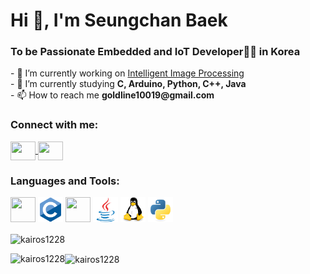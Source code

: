 <!-- 🎯 제목 섹션 -->
<h1 align="left">Hi 👋, I'm Seungchan Baek</h1>
<h3 align="left">To be Passionate Embedded and IoT Developer👨‍💻 in Korea</h3>

<!-- 🎯 자기소개 -->
<p>
- 🔭 I’m currently working on <a href="https://github.com/Pluswick/Intelligent_Video_Processing">Intelligent Image Processing</a><br>
- 🌱 I’m currently studying <b>C, Arduino, Python, C++, Java</b><br>
- 📫 How to reach me <b>goldline10019@gmail.com</b>
</p>

<!-- 🎯 SNS 및 연락처 -->
<h3 align="left">Connect with me:</h3>
<p align="left">
    <a href="https://www.linkedin.com/in/%EC%8A%B9%EC%B0%AC-%EB%B0%B1-a548a0355/" target="blank">
        <img align="center" src="https://raw.githubusercontent.com/rahuldkjain/github-profile-readme-generator/master/src/images/icons/Social/linked-in-alt.svg" height="30" width="40"/>
    </a>
    <a href="https://instagram.com/bsc_tmscks_o" target="blank">
        <img align="center" src="https://raw.githubusercontent.com/rahuldkjain/github-profile-readme-generator/master/src/images/icons/Social/instagram.svg" height="30" width="40"/>
    </a>
</p>

<!-- 🎯 사용 언어 및 도구 -->
<h3 align="left">Languages and Tools:</h3>
<p align="left">
    <a href="https://www.arduino.cc/" target="_blank"><img src="https://cdn.worldvectorlogo.com/logos/arduino-1.svg" width="40" height="40"/></a>
    <a href="https://www.cprogramming.com/" target="_blank"><img src="https://raw.githubusercontent.com/devicons/devicon/master/icons/c/c-original.svg" width="40" height="40"/></a>
    <a href="https://git-scm.com/" target="_blank"><img src="https://www.vectorlogo.zone/logos/git-scm/git-scm-icon.svg" width="40" height="40"/></a>
    <a href="https://www.java.com" target="_blank"><img src="https://raw.githubusercontent.com/devicons/devicon/master/icons/java/java-original.svg" width="40" height="40"/></a>
    <a href="https://www.linux.org/" target="_blank"><img src="https://raw.githubusercontent.com/devicons/devicon/master/icons/linux/linux-original.svg" width="40" height="40"/></a>
    <a href="https://www.python.org" target="_blank"><img src="https://raw.githubusercontent.com/devicons/devicon/master/icons/python/python-original.svg" width="40" height="40"/></a>
</p>

<!-- 🎯 GitHub 통계 -->
<p>
    <!-- 📊 Most Used Languages -->
    <img align="center" src="https://github-readme-stats.vercel.app/api/top-langs?username=kairos1228&show_icons=true&locale=en&layout=compact" alt="kairos1228" />
</p>

<p>
    <!-- 🔥 GitHub Stats -->
    <img align="center" src="https://github-readme-stats.vercel.app/api?username=kairos1228&show_icons=true&locale=en" alt="kairos1228" />
    <!-- 🚀 Current Streak -->
    <img align="left" src="https://github-readme-streak-stats.herokuapp.com/?user=kairos1228&" alt="kairos1228" />
</p>
